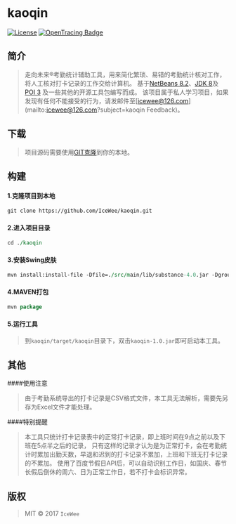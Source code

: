 # kaoqin
[![License](https://img.shields.io/badge/License-Apache%202.0-blue.svg)](https://192.168.1.101/weibing/HxdPluginClient/blob/master/LICENSE)
[![OpenTracing Badge](https://img.shields.io/badge/OpenTracing-enabled-blue.svg)](http://opentracing.io)

## 简介
>走向未来®考勤统计辅助工具，用来简化繁琐、易错的考勤统计核对工作，将人工核对打卡记录的工作交给计算机。
基于[NetBeans 8.2](https://netbeans.org/)、[JDK 8](http://www.oracle.com/technetwork/java/javase/downloads/jdk8-downloads-2133151.html)及[POI 3](http://poi.apache.org/download.html)
及一些其他的开源工具包编写而成。
该项目属于私人学习项目，如果发现有任何不能接受的行为，请发邮件至[icewee@126.com](mailto:icewee@126.com?subject=kaoqin Feedback)。

## 下载
>项目源码需要使用[GIT克隆](https://github.com/IceWee/kaoqin.git)到你的本地。

## 构建

#### 1.克隆项目到本地
```perl
git clone https://github.com/IceWee/kaoqin.git
```
#### 2.进入项目目录
```perl
cd ./kaoqin
```
#### 3.安装Swing皮肤
```perl
mvn install:install-file -Dfile=./src/main/lib/substance-4.0.jar -DgroupId=org.jvnet -DartifactId=substance -Dversion=4.0.RELEASE -Dpackaging=jar
```
#### 4.MAVEN打包
```perl
mvn package
```
#### 5.运行工具
>到`kaoqin/target/kaoqin`目录下，双击`kaoqin-1.0.jar`即可启动本工具。

## 其他
####使用注意
>由于考勤系统导出的打卡记录是CSV格式文件，本工具无法解析，需要先另存为Excel文件才能处理。

####特别提醒
>本工具只统计打卡记录表中的正常打卡记录，即上班时间在9点之前以及下班在5点半之后的记录，
只有这样的记录才认为是为正常打卡，会在考勤统计时累加出勤天数，早退和迟到的打卡记录不累加，上班和下班无打卡记录的不累加。
使用了百度节假日API后，可以自动识别工作日，如国庆、春节长假后倒休的周六、日为正常工作日，若不打卡会标识异常。

## 版权
>MIT © 2017 `IceWee`
